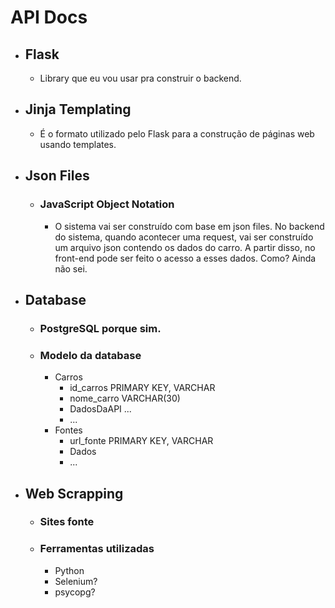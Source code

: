 # API Docs

- ## Flask
    - Library que eu vou usar pra construir o backend.

- ## Jinja Templating
    - É o formato utilizado pelo Flask para a construção de páginas web usando templates.

- ## Json Files
    - ### JavaScript Object Notation
        - O sistema vai ser construído com base em json files. No backend do sistema, quando acontecer uma request, vai ser construído um arquivo json contendo os dados do carro. A partir disso, no front-end pode ser feito o acesso a esses dados. Como? Ainda não sei.

- ## Database
    - ### PostgreSQL porque sim.
    - ### Modelo da database
        - Carros
            - id_carros PRIMARY KEY, VARCHAR
            - nome_carro VARCHAR(30)
            - DadosDaAPI ...
            - ...
        - Fontes
            - url_fonte PRIMARY KEY, VARCHAR
            - Dados
            - ...

- ## Web Scrapping
    - ### Sites fonte
    - ### Ferramentas utilizadas
        - Python
        - Selenium?
        - psycopg?